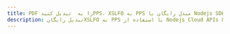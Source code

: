 ---title: PDF را به  تبدیل کنیدPPS، XSLFO به PPS مبدل رایگان یا Nodejs SDKdescription: تبدیل رایگانXSLFO به PPS با استفاده از Nodejs Cloud APIs & SDK همچنین اسناد PDF را در Cloud ایجاد، ویرایش و رندر کنید.---